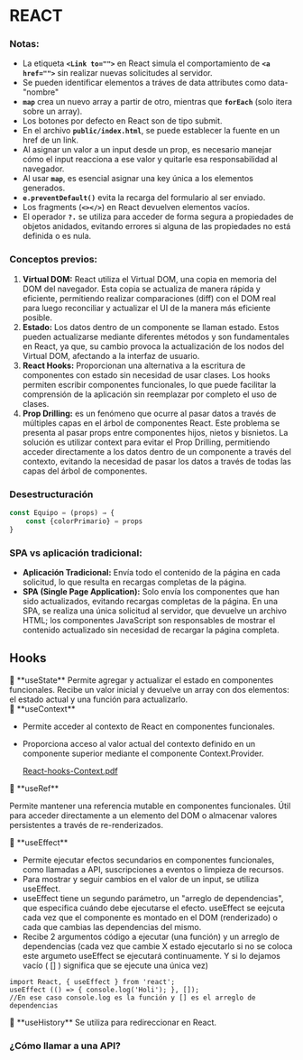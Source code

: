 # REACT

### Notas:

- La etiqueta **`<Link to="">`** en React simula el comportamiento de **`<a href="">`** sin realizar nuevas solicitudes al servidor.
- Se pueden identificar elementos a tráves de data attributes como data-"nombre"
- **`map`** crea un nuevo array a partir de otro, mientras que **`forEach`** (solo itera sobre un array).
- Los botones por defecto en React son de tipo submit.
- En el archivo **`public/index.html`**, se puede establecer la fuente en un href de un link.
- Al asignar un valor a un input desde un prop, es necesario manejar cómo el input reacciona a ese valor y quitarle esa responsabilidad al navegador.
- Al usar **`map`**, es esencial asignar una key única a los elementos generados.
- **`e.preventDefault()`** evita la recarga del formulario al ser enviado.
- Los fragments (**`<></>`**) en React devuelven elementos vacíos.
- El operador **`?.`** se utiliza para acceder de forma segura a propiedades de objetos anidados, evitando errores si alguna de las propiedades no está definida o es nula.

### Conceptos previos:

1. **Virtual DOM:** React utiliza el Virtual DOM, una copia en memoria del DOM del navegador. Esta copia se actualiza de manera rápida y eficiente, permitiendo realizar comparaciones (diff) con el DOM real para luego reconciliar y actualizar el UI de la manera más eficiente posible.
2. **Estado:** Los datos dentro de un componente se llaman estado. Estos pueden actualizarse mediante diferentes métodos y son fundamentales en React, ya que, su cambio provoca la actualización de los nodos del Virtual DOM, afectando a la interfaz de usuario.
3. **React Hooks:** Proporcionan una alternativa a la escritura de componentes con estado sin necesidad de usar clases. Los hooks permiten escribir componentes funcionales, lo que puede facilitar la comprensión de la aplicación sin reemplazar por completo el uso de clases.
4. **Prop Drilling:** es un fenómeno que ocurre al pasar datos a través de múltiples capas en el árbol de componentes React. Este problema se presenta al pasar props entre componentes hijos, nietos y bisnietos. La solución es utilizar context para evitar el Prop Drilling, permitiendo acceder directamente a los datos dentro de un componente a través del contexto, evitando la necesidad de pasar los datos a través de todas las capas del árbol de componentes.

### **Desestructuración**

```jsx
const Equipo = (props) ⇒ {
	const {colorPrimario} = props
}
```

### **SPA vs aplicación tradicional:**

- **Aplicación Tradicional:** Envía todo el contenido de la página en cada solicitud, lo que resulta en recargas completas de la página.
- **SPA (Single Page Application):** Solo envía los componentes que han sido actualizados, evitando recargas completas de la página. En una SPA, se realiza una única solicitud al servidor, que devuelve un archivo HTML; los componentes JavaScript son responsables de mostrar el contenido actualizado sin necesidad de recargar la página completa.

## Hooks

<aside>
📌 **useState**
Permite agregar y actualizar el estado en componentes funcionales.
Recibe un valor inicial y devuelve un array con dos elementos: el estado actual y una función para actualizarlo.

</aside>

<aside>
📌 **useContext**

- Permite acceder al contexto de React en componentes funcionales.
- Proporciona acceso al valor actual del contexto definido en un componente superior mediante el componente Context.Provider.
    
    [React-hooks-Context.pdf](https://prod-files-secure.s3.us-west-2.amazonaws.com/cb3d3d33-43c5-4f61-8cdb-517afa125466/eab9a030-9fdc-485e-8751-4f085580aeb1/React-hooks-Context.pdf)
    
</aside>

<aside>
📌 **useRef**

Permite mantener una referencia mutable en componentes funcionales.
Útil para acceder directamente a un elemento del DOM o almacenar valores persistentes a través de re-renderizados.

</aside>

<aside>
📌 **useEffect**

- Permite ejecutar efectos secundarios en componentes funcionales, como llamadas a API, suscripciones a eventos o limpieza de recursos.
- Para mostrar y seguir cambios en el valor de un input, se utiliza useEffect.
- useEffect tiene un segundo parámetro, un "arreglo de dependencias", que especifica cuándo debe ejecutarse el efecto. useEffect se eejcuta cada vez que el componente es montado en el DOM (renderizado) o cada que cambias las dependencias del mismo.
- Recibe 2 argumentos código a ejecutar (una función) y un arreglo de dependencias (cada vez que cambie X estado ejecutarlo si no se coloca este argumeto useEffect se ejecutará continuamente. Y si lo dejamos vacío ( [] ) significa  que se ejecute una única vez)

```
import React, { useEffect } from 'react';
useEffect (() => { console.log('Holi'); }, []);
//En ese caso console.log es la función y [] es el arreglo de dependencias
```

</aside>

<aside>
📌 **useHistory**
Se utiliza para redireccionar en React.

</aside>

### ¿Cómo llamar a una API?